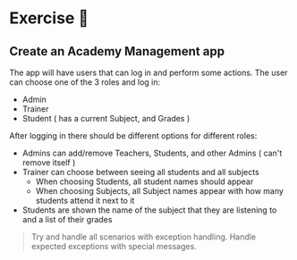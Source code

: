 # Exercise 📒

## Create an Academy Management app

The app will have users that can log in and perform some actions.
The user can choose one of the 3 roles and log in:

* Admin
* Trainer
* Student ( has a current Subject, and Grades )

After logging in there should be different options for different roles:

* Admins can add/remove Teachers, Students, and other Admins ( can't remove itself )
* Trainer can choose between seeing all students and all subjects
  * When choosing Students, all student names should appear
  * When choosing Subjects, all Subject names appear with how many students attend it next to it
* Students are shown the name of the subject that they are listening to and a list of their grades

> Try and handle all scenarios with exception handling. Handle expected exceptions with special messages.
